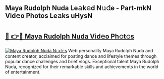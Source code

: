 ## Maya Rudolph Nuda Le𝚊k𝚎d N𝚞𝚍e - Part-mkN Vid𝚎o Photos Le𝚊ks uHysN

# <h2><a href="http://fbfsjej.evod.top/?m=Maya+Rudolph+Nuda">🔗 👉🔴 Maya Rudolph Nuda Vid𝚎o Ph𝚘t𝚘s</a></h2>

[![Maya Rudolph Nuda N𝚞d𝚎s](https://i.imgur.com/8V9OHl7.gif)](http://fbfsjej.evod.top/?m=Maya+Rudolph+Nuda)
Web personality Maya Rudolph Nuda and content creator, acclaimed for posting dance and lifestyle themes through popular dance challenges and brief vlogs. Exceptional talent Maya Rudolph Nuda, recognized for their remarkable skills and achievements in the world of entertainment. 
